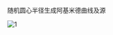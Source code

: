 
随机圆心半径生成阿基米德曲线及源

![1](https://user-images.githubusercontent.com/90584636/140868548-649a41d5-e640-4991-9c4c-ee5698e03bb2.png)
